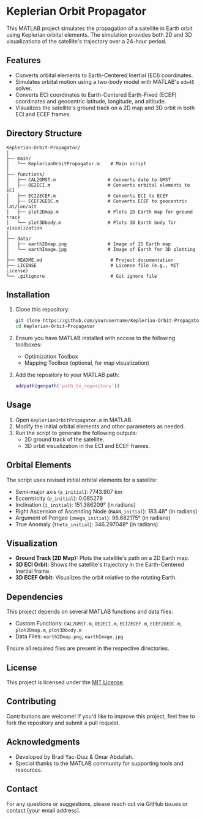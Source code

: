 
# Keplerian Orbit Propagator

This MATLAB project simulates the propagation of a satellite in Earth orbit using Keplerian orbital elements. The simulation provides both 2D and 3D visualizations of the satellite's trajectory over a 24-hour period.

## Features

- Converts orbital elements to Earth-Centered Inertial (ECI) coordinates.
- Simulates orbital motion using a two-body model with MATLAB's `ode45` solver.
- Converts ECI coordinates to Earth-Centered Earth-Fixed (ECEF) coordinates and geocentric latitude, longitude, and altitude.
- Visualizes the satellite's ground track on a 2D map and 3D orbit in both ECI and ECEF frames.

## Directory Structure

```
Keplerian-Orbit-Propagator/
│
├── main/
│   └── KeplerianOrbitPropagator.m    # Main script
│
├── functions/
│   ├── CAL2GMST.m                   # Converts date to GMST
│   ├── OE2ECI.m                     # Converts orbital elements to ECI
│   ├── ECI2ECEF.m                   # Converts ECI to ECEF
│   ├── ECEF2GEOC.m                  # Converts ECEF to geocentric lat/lon/alt
│   ├── plot2Dmap.m                  # Plots 2D Earth map for ground track
│   └── plot3Dbody.m                 # Plots 3D Earth body for visualization
│
├── data/
│   ├── earth2Dmap.png               # Image of 2D Earth map
│   └── earthImage.jpg               # Image of Earth for 3D plotting
│
├── README.md                         # Project documentation
├── LICENSE                           # License file (e.g., MIT License)
└── .gitignore                        # Git ignore file
```

## Installation

1. Clone this repository:
   ```bash
   git clone https://github.com/yourusername/Keplerian-Orbit-Propagator.git
   cd Keplerian-Orbit-Propagator
   ```

2. Ensure you have MATLAB installed with access to the following toolboxes:
   - Optimization Toolbox
   - Mapping Toolbox (optional, for map visualization)

3. Add the repository to your MATLAB path:
   ```matlab
   addpath(genpath('path_to_repository'))
   ```

## Usage

1. Open `KeplerianOrbitPropagator.m` in MATLAB.
2. Modify the initial orbital elements and other parameters as needed.
3. Run the script to generate the following outputs:
   - 2D ground track of the satellite.
   - 3D orbit visualization in the ECI and ECEF frames.

## Orbital Elements

The script uses revised initial orbital elements for a satellite:
- Semi-major axis (`a_initial`): 7743.907 km
- Eccentricity (`e_initial`): 0.085279
- Inclination (`i_initial`): 151.386209° (in radians)
- Right Ascension of Ascending Node (`RAAN_initial`): 183.48° (in radians)
- Argument of Perigee (`omega_initial`): 96.682175° (in radians)
- True Anomaly (`theta_initial`): 346.297048° (in radians)

## Visualization

- **Ground Track (2D Map):** Plots the satellite's path on a 2D Earth map.
- **3D ECI Orbit:** Shows the satellite's trajectory in the Earth-Centered Inertial frame.
- **3D ECEF Orbit:** Visualizes the orbit relative to the rotating Earth.

## Dependencies

This project depends on several MATLAB functions and data files:
- Custom Functions: `CAL2GMST.m`, `OE2ECI.m`, `ECI2ECEF.m`, `ECEF2GEOC.m`, `plot2Dmap.m`, `plot3Dbody.m`
- Data Files: `earth2Dmap.png`, `earthImage.jpg`

Ensure all required files are present in the respective directories.

## License

This project is licensed under the [MIT License](LICENSE).

## Contributing

Contributions are welcome! If you'd like to improve this project, feel free to fork the repository and submit a pull request.

## Acknowledgments

- Developed by Brad Yac-Diaz & Omar Abdallah.
- Special thanks to the MATLAB community for supporting tools and resources.

## Contact

For any questions or suggestions, please reach out via GitHub issues or contact [your email address].
